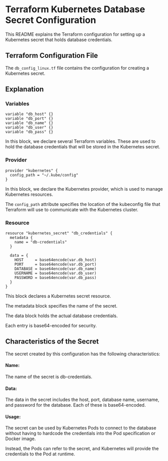 # Terraform Kubernetes Database Secret Configuration

This README explains the Terraform configuration for setting up a Kubernetes secret that holds database credentials.

## Terraform Configuration File

The `db_config_linux.tf` file contains the configuration for creating a Kubernetes secret.

## Explanation

### Variables
```
variable "db_host" {}
variable "db_port" {}
variable "db_name" {}
variable "db_user" {}
variable "db_pass" {}
```

In this block, we declare several Terraform variables. These are used to hold the database credentials that will be stored in the Kubernetes secret.

### Provider
```
provider "kubernetes" {
  config_path = "~/.kube/config"
}
```

In this block, we declare the Kubernetes provider, which is used to manage Kubernetes resources.

The `config_path` attribute specifies the location of the kubeconfig file that Terraform will use to communicate with the Kubernetes cluster.

### Resource
```
resource "kubernetes_secret" "db_credentials" {
  metadata {
    name = "db-credentials"
  }

  data = {
    HOST     = base64encode(var.db_host)
    PORT     = base64encode(var.db_port)
    DATABASE = base64encode(var.db_name)
    USERNAME = base64encode(var.db_user)
    PASSWORD = base64encode(var.db_pass)
  }
}
```

This block declares a Kubernetes secret resource.

The metadata block specifies the name of the secret.

The data block holds the actual database credentials.

Each entry is base64-encoded for security.

## Characteristics of the Secret

The secret created by this configuration has the following characteristics:

#### Name: 

The name of the secret is db-credentials.

#### Data: 

The data in the secret includes the host, port, database name, username, and password for the database. Each of these is base64-encoded.

#### Usage:

The secret can be used by Kubernetes Pods to connect to the database without having to hardcode the credentials into the Pod specification or Docker image.

Instead, the Pods can refer to the secret, and Kubernetes will provide the credentials to the Pod at runtime.
